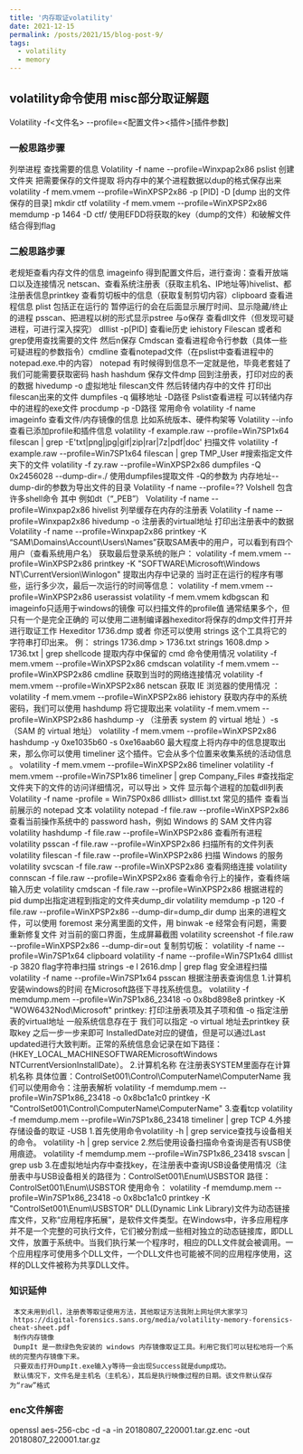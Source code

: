 ```yaml
---
title: '内存取证volatility'
date: 2021-12-15
permalink: /posts/2021/15/blog-post-9/
tags:
  - volatility
  - memory
---
```


## volatility命令使用 misc部分取证解题

Volatility -f<文件名> --profile=<配置文件><插件>[插件参数]
### 一般思路步骤
列举进程 查找需要的信息
Volatility -f name --profile=Winxpap2x86  pslist
创建文件夹 把需要保存的文件提取
将内存中的某个进程数据以dup的格式保存出来
volatility -f mem.vmem --profile=WinXPSP2x86 -p [PID] -D [dump 出的文件保存的目录]
 mkdir ctf
volatility -f mem.vmem --profile=WinXPSP2x86 memdump -p 1464 -D ctf/
使用EFDD将获取的key（dump的文件）和破解文件结合得到flag
### 二般思路步骤
老规矩查看内存文件的信息 imageinfo
得到配置文件后，进行查询：查看开放端口以及连接情况 netscan、查看系统注册表（获取主机名、IP地址等)hivelist、都注册表信息printkey
查看剪切板中的信息（获取复制剪切内容）clipboard
查看进程信息 plist 包括正在运行的 暂停运行的会在后面显示展厅时间、显示隐藏/终止的进程 psscan、把进程以树的形式显示pstree 与o保存
查看dll文件（但发现可疑进程，可进行深入探究） dlllist -p[PID]
查看ie历史 iehistory
Filescan 或者和grep使用查找需要的文件 然后n保存
Cmdscan
查看进程命令行参数（具体一些可疑进程的参数指令）cmdline
查看notepad文件（在pslist中查看进程中的notepad.exe.中的内容） notepad
有时候得到信息不一定就是他，毕竟老套娃了 我们可能需要获取密码 hash  hashdum
保存文件dmp
回到注册表，打印对应的表的数据 hivedump -o 虚拟地址
filescan文件 然后转储内存中的文件 打印出filescan出来的文件 dumpfiles -q 偏移地址 -D路径
Pslist查看进程 可以转储内存中的进程的exe文件 procdump -p -D路径
常用命令
volatility -f name imageinfo  查看文件/内存镜像的信息 比如系统版本、硬件构架等
Volatility --info                       查看已添加profile和插件信息
volatility -f example.raw --profile=Win7SP1x64 filescan | grep -E'txt|png|jpg|gif|zip|rar|7z|pdf|doc'               扫描文件
volatility -f example.raw --profile=Win7SP1x64 filescan | grep TMP_User                                             #搜索指定文件夹下的文件
volatility -f zy.raw --profile=WinXPSP2x86 dumpfiles -Q 0x2456028 --dump-dir=./           使用dumpfiles提取文件 -Q的参数为 内存地址--dump-dir的参数为导出文件的目录
Volatility -f name --profile=?? Volshell  包含许多shell命令 其中  例如dt（“_PEB”）
Volatility -f name --profile=Winxpap2x86  hivelist 列举缓存在内存的注册表
Volatility -f name --profile=Winxpap2x86 hivedump -o 注册表的virtual地址              打印出注册表中的数据
Volatility -f name --profile=Winxpap2x86 printkey -K “SAM\Domains\Account\Users\Names”获取SAM表中的用户，可以看到有四个用户（查看系统用户名）
获取最后登录系统的账户：
volatility -f mem.vmem --profile=WinXPSP2x86 printkey -K "SOFTWARE\Microsoft\Windows NT\CurrentVersion\Winlogon"
提取出内存中记录的 当时正在运行的程序有哪些，运行多少次，最后一次运行的时间等信息：
volatility -f mem.vmem --profile=WinXPSP2x86 userassist
volatility -f mem.vmem kdbgscan 和imageinfo只适用于windows的镜像 可以扫描文件的profile值 通常结果多个，但只有一个是完全正确的
可以使用二进制编译器hexeditor将保存的dmp文件打开并进行取证工作
Hexeditor 1736.dmp
或者
你还可以使用 strings 这个工具将它的字符串打印出来。
例：
strings 1736.dmp > 1736.txt
strings 1608.dmp > 1736.txt | grep shellcode
提取内存中保留的 cmd 命令使用情况
volatility -f mem.vmem --profile=WinXPSP2x86 cmdscan
volatility -f mem.vmem --profile=WinXPSP2x86 cmdline
获取到当时的网络连接情况
volatility -f mem.vmem --profile=WinXPSP2x86 netscan
获取 IE 浏览器的使用情况 ：
volatility -f mem.vmem --profile=WinXPSP2x86 iehistory
获取内存中的系统密码，我们可以使用 hashdump 将它提取出来
volatility -f mem.vmem --profile=WinXPSP2x86 hashdump -y （注册表 system 的 virtual 地址 ）-s （SAM 的 virtual 地址）
volatility -f mem.vmem --profile=WinXPSP2x86 hashdump -y 0xe1035b60 -s 0xe16aab60
最大程度上将内存中的信息提取出来，那么你可以使用 timeliner 这个插件。它会从多个位置来收集系统的活动信息 。
volatility -f mem.vmem --profile=WinXPSP2x86 timeliner
volatility -f mem.vmem --profile=Win7SP1x86 timeliner | grep Company_Files #查找指定文件夹下的文件的访问详细情况，可以导出 > 文件
显示每个进程的加载dll列表
Volatility -f name -profile = Win7SP0x86 dlllist> dlllist.txt
常见的插件
查看当前展示的 notepad 文本
volatility notepad -f file.raw --profile=WinXPSP2x86
查看当前操作系统中的 password hash，例如 Windows 的 SAM 文件内容
volatility hashdump -f file.raw --profile=WinXPSP2x86
查看所有进程
volatility psscan -f file.raw --profile=WinXPSP2x86
扫描所有的文件列表
volatility filescan -f file.raw --profile=WinXPSP2x86
扫描 Windows 的服务
volatility svcscan -f file.raw --profile=WinXPSP2x86
查看网络连接
volatility connscan -f file.raw --profile=WinXPSP2x86
查看命令行上的操作，查看终端输入历史
volatility cmdscan -f file.raw --profile=WinXPSP2x86
根据进程的 pid dump出指定进程到指定的文件夹dump_dir
volatility memdump -p 120 -f file.raw --profile=WinXPSP2x86 --dump-dir=dump_dir
dump 出来的进程文件，可以使用 foremost 来分离里面的文件，用 binwak -e 经常会有问题，需要重新修复文件
对当前的窗口界面，生成屏幕截图
volatility screenshot -f file.raw --profile=WinXPSP2x86 --dump-dir=out
复制剪切板：
volatility -f name --profile=Win7SP1x64 clipboard
volatility -f name --profile=Win7SP1x64 dlllist -p 3820
flag字符串扫描
strings -e l 2616.dmp | grep flag
安全进程扫描
volatility -f name --profile=Win7SP1x64 psscan
根据注册表查询信息
1.计算机安装windows的时间
在Microsoft路径下寻找系统信息。
volatility -f  memdump.mem --profile=Win7SP1x86_23418 -o 0x8bd898e8 printkey -K "WOW6432Nod\Microsoft"
printkey: 打印注册表项及其子项和值
-o 指定注册表的virtual地址
一般系统信息存在于
我们可以指定 -o virtual 地址去printkey 获取key
之后一步一步来即可
InstalledDate对应的键值，但是可以通过Last updated进行大致判断。正常的系统信息会记录在如下路径：(HKEY_LOCAL_MACHINESOFTWAREMicrosoftWindows NTCurrentVersionInstallDate）。
2.计算机名称
在注册表SYSTEM里面存在计算机名称
具体位置：ControlSet001\Control\ComputerName\ComputerName
我们可以使用命令：注册表解析
volatility -f memdump.mem  --profile=Win7SP1x86_23418 -o 0x8bc1a1c0 printkey -K "ControlSet001\Control\ComputerName\ComputerName"
3.查看tcp
volatility -f memdump.mem  --profile=Win7SP1x86_23418  timeliner | grep TCP
4.外接存储设备的取证 -USB
1.首先使用命令volatility -h | grep service查找与设备相关的命令。
volatility -h | grep service
2.然后使用设备扫描命令查询是否有USB使用痕迹。
volatility -f memdump.mem --profile=Win7SP1x86_23418 svscan | grep usb
3.在虚拟地址内存中查找key，在注册表中查询USB设备使用情况（注册表中与USB设备相关的路径为：ControlSet001\Enum\USBSTOR
路径：ControlSet001\Enum\USBSTOR
使用命令：
volatility -f memdump.mem --profile=Win7SP1x86_23418  -o 0x8bc1a1c0 printkey -K "ControlSet001\Enum\USBSTOR"
DLL(Dynamic Link Library)文件为动态链接库文件，又称“应用程序拓展”，是软件文件类型。在Windows中，许多应用程序并不是一个完整的可执行文件，它们被分割成一些相对独立的动态链接库，即DLL文件，放置于系统中。当我们执行某一个程序时，相应的DLL文件就会被调用。一个应用程序可使用多个DLL文件，一个DLL文件也可能被不同的应用程序使用，这样的DLL文件被称为共享DLL文件。
###  知识延伸
     本文未用到dll，注册表等取证使用方法，其他取证方法我附上网址供大家学习
     https://digital-forensics.sans.org/media/volatility-memory-forensics-cheat-sheet.pdf
     制作内存镜像
     DumpIt 是一款绿色免安装的 windows 内存镜像取证工具。利用它我们可以轻松地将一个系统的完整内存镜像下来。
     只要双击打开DumpIt.exe输入y等待一会出现Success就是dump成功。
     默认情况下，文件名是主机名（主机名），其后是执行映像过程的日期。该文件默认保存为“raw”格式
	 
	 
### enc文件解密
openssl aes-256-cbc -d -a -in 20180807_220001.tar.gz.enc -out 20180807_220001.tar.gz

